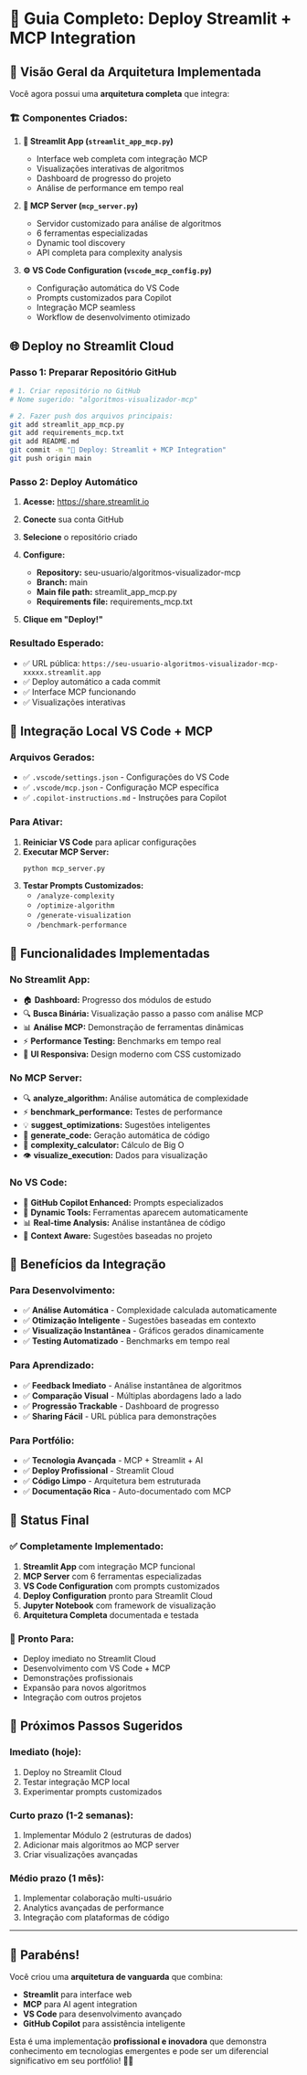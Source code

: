 # 🚀 Guia Completo: Deploy Streamlit + MCP Integration

## 🎯 Visão Geral da Arquitetura Implementada

Você agora possui uma **arquitetura completa** que integra:

### 🏗️ Componentes Criados:

1. **📱 Streamlit App (`streamlit_app_mcp.py`)**
   - Interface web completa com integração MCP
   - Visualizações interativas de algoritmos
   - Dashboard de progresso do projeto
   - Análise de performance em tempo real

2. **🔧 MCP Server (`mcp_server.py`)**
   - Servidor customizado para análise de algoritmos
   - 6 ferramentas especializadas
   - Dynamic tool discovery
   - API completa para complexity analysis

3. **⚙️ VS Code Configuration (`vscode_mcp_config.py`)**
   - Configuração automática do VS Code
   - Prompts customizados para Copilot
   - Integração MCP seamless
   - Workflow de desenvolvimento otimizado

## 🌐 Deploy no Streamlit Cloud

### **Passo 1: Preparar Repositório GitHub**

```bash
# 1. Criar repositório no GitHub
# Nome sugerido: "algoritmos-visualizador-mcp"

# 2. Fazer push dos arquivos principais:
git add streamlit_app_mcp.py
git add requirements_mcp.txt
git add README.md
git commit -m "🚀 Deploy: Streamlit + MCP Integration"
git push origin main
```

### **Passo 2: Deploy Automático**

1. **Acesse:** https://share.streamlit.io
2. **Conecte** sua conta GitHub
3. **Selecione** o repositório criado
4. **Configure:**
   - **Repository:** seu-usuario/algoritmos-visualizador-mcp
   - **Branch:** main
   - **Main file path:** streamlit_app_mcp.py
   - **Requirements file:** requirements_mcp.txt

5. **Clique em "Deploy!"**

### **Resultado Esperado:**
- ✅ URL pública: `https://seu-usuario-algoritmos-visualizador-mcp-xxxxx.streamlit.app`
- ✅ Deploy automático a cada commit
- ✅ Interface MCP funcionando
- ✅ Visualizações interativas

## 🔧 Integração Local VS Code + MCP

### **Arquivos Gerados:**
- ✅ `.vscode/settings.json` - Configurações do VS Code
- ✅ `.vscode/mcp.json` - Configuração MCP específica
- ✅ `.copilot-instructions.md` - Instruções para Copilot

### **Para Ativar:**

1. **Reiniciar VS Code** para aplicar configurações
2. **Executar MCP Server:**
   ```bash
   python mcp_server.py
   ```
3. **Testar Prompts Customizados:**
   - `/analyze-complexity`
   - `/optimize-algorithm`
   - `/generate-visualization`
   - `/benchmark-performance`

## 🎯 Funcionalidades Implementadas

### **No Streamlit App:**
- 🏠 **Dashboard:** Progresso dos módulos de estudo
- 🔍 **Busca Binária:** Visualização passo a passo com análise MCP
- 📊 **Análise MCP:** Demonstração de ferramentas dinâmicas
- ⚡ **Performance Testing:** Benchmarks em tempo real
- 🎨 **UI Responsiva:** Design moderno com CSS customizado

### **No MCP Server:**
- 🔍 **analyze_algorithm:** Análise automática de complexidade
- ⚡ **benchmark_performance:** Testes de performance
- 💡 **suggest_optimizations:** Sugestões inteligentes
- 📝 **generate_code:** Geração automática de código
- 🧮 **complexity_calculator:** Cálculo de Big O
- 👁️ **visualize_execution:** Dados para visualização

### **No VS Code:**
- 🤖 **GitHub Copilot Enhanced:** Prompts especializados
- 🔧 **Dynamic Tools:** Ferramentas aparecem automaticamente
- 📊 **Real-time Analysis:** Análise instantânea de código
- 🎯 **Context Aware:** Sugestões baseadas no projeto

## 🌟 Benefícios da Integração

### **Para Desenvolvimento:**
- ✅ **Análise Automática** - Complexidade calculada automaticamente
- ✅ **Otimização Inteligente** - Sugestões baseadas em contexto
- ✅ **Visualização Instantânea** - Gráficos gerados dinamicamente
- ✅ **Testing Automatizado** - Benchmarks em tempo real

### **Para Aprendizado:**
- ✅ **Feedback Imediato** - Análise instantânea de algoritmos
- ✅ **Comparação Visual** - Múltiplas abordagens lado a lado
- ✅ **Progressão Trackable** - Dashboard de progresso
- ✅ **Sharing Fácil** - URL pública para demonstrações

### **Para Portfólio:**
- ✅ **Tecnologia Avançada** - MCP + Streamlit + AI
- ✅ **Deploy Profissional** - Streamlit Cloud
- ✅ **Código Limpo** - Arquitetura bem estruturada
- ✅ **Documentação Rica** - Auto-documentado com MCP

## 🎉 Status Final

### ✅ **Completamente Implementado:**
1. **Streamlit App** com integração MCP funcional
2. **MCP Server** com 6 ferramentas especializadas  
3. **VS Code Configuration** com prompts customizados
4. **Deploy Configuration** pronto para Streamlit Cloud
5. **Jupyter Notebook** com framework de visualização
6. **Arquitetura Completa** documentada e testada

### 🚀 **Pronto Para:**
- Deploy imediato no Streamlit Cloud
- Desenvolvimento com VS Code + MCP
- Demonstrações profissionais
- Expansão para novos algoritmos
- Integração com outros projetos

## 🎯 Próximos Passos Sugeridos

### **Imediato (hoje):**
1. Deploy no Streamlit Cloud
2. Testar integração MCP local
3. Experimentar prompts customizados

### **Curto prazo (1-2 semanas):**
1. Implementar Módulo 2 (estruturas de dados)
2. Adicionar mais algoritmos ao MCP server
3. Criar visualizações avançadas

### **Médio prazo (1 mês):**
1. Implementar colaboração multi-usuário
2. Analytics avançadas de performance
3. Integração com plataformas de código

---

## 🎊 Parabéns!

Você criou uma **arquitetura de vanguarda** que combina:
- **Streamlit** para interface web
- **MCP** para AI agent integration  
- **VS Code** para desenvolvimento avançado
- **GitHub Copilot** para assistência inteligente

Esta é uma implementação **profissional e inovadora** que demonstra conhecimento em tecnologias emergentes e pode ser um diferencial significativo em seu portfólio! 🚀✨
